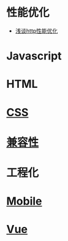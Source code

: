 # 性能优化

- [浅谈http性能优化](https://github.com/ethanbear/Demo-fe-optmization-practice/blob/master/docs/http-optmization.md)

# Javascript


# HTML


# [CSS](https://github.com/talkbear/Fe-blogs/tree/master/docs/CSS(CSS3))

# [兼容性](https://github.com/talkbear/Fe-blogs/blob/master/docs/compatiable.md)


# 工程化

# [Mobile](https://github.com/talkbear/Fe-blogs/tree/master/docs/mobile)
# [Vue](https://github.com/talkbear/Fe-blogs/tree/master/docs/Vue)

